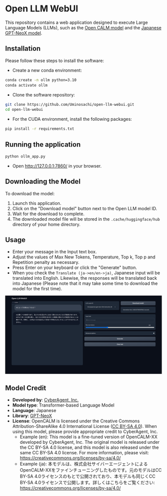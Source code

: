 # Open LLM WebUI

This repository contains a web application designed to execute Large Language Models (LLMs), such as the [Open CALM model](https://huggingface.co/cyberagent) and the [Japanese GPT-NeoX model](https://huggingface.co/rinna/japanese-gpt-neox-3.6b-instruction-sft).

## Installation

Please follow these steps to install the software:

* Create a new conda environment:

```bash
conda create -n ollm python=3.10
conda activate ollm
```

* Clone the software repository:

```bash
git clone https://github.com/Uminosachi/open-llm-webui.git
cd open-llm-webui
```

* For the CUDA environment, install the following packages:

```bash
pip install -r requirements.txt
```

## Running the application

```bash
python ollm_app.py
```

* Open http://127.0.0.1:7860/ in your browser.

## Downloading the Model

To download the model:

1. Launch this application.
2. Click on the "Download model" button next to the Open LLM model ID.
3. Wait for the download to complete.
4. The downloaded model file will be stored in the `.cache/huggingface/hub` directory of your home directory.

## Usage

* Enter your message in the Input text box.
* Adjust the values of Max New Tokens, Temperature, Top k, Top p and Repetition penalty as necessary.
* Press Enter on your keyboard or click the "Generate" button.
* When you check the `Translate (ja->en/en->ja)`, Japanese input will be translated into English. Likewise, the responses will be translated back into Japanese (Please note that it may take some time to download the model for the first time).

![UI image](images/open-ollm-webui_ui_image_1.png)

## Model Credit

* **Developed by**: [CyberAgent, Inc.](https://www.cyberagent.co.jp/)
* **Model type**: Transformer-based Language Model
* **Language**: Japanese
* **Library**: [GPT-NeoX](https://github.com/EleutherAI/gpt-neox)
* **License**: OpenCALM is licensed under the Creative Commons Attribution-ShareAlike 4.0 International License ([CC BY-SA 4.0](https://creativecommons.org/licenses/by-sa/4.0/)). When using this model, please provide appropriate credit to CyberAgent, Inc.
  * Example (en): This model is a fine-tuned version of OpenCALM-XX developed by CyberAgent, Inc. The original model is released under the CC BY-SA 4.0 license, and this model is also released under the same CC BY-SA 4.0 license. For more information, please visit: https://creativecommons.org/licenses/by-sa/4.0/
  * Example (ja): 本モデルは、株式会社サイバーエージェントによるOpenCALM-XXをファインチューニングしたものです。元のモデルはCC BY-SA 4.0ライセンスのもとで公開されており、本モデルも同じくCC BY-SA 4.0ライセンスで公開します。詳しくはこちらをご覧ください: https://creativecommons.org/licenses/by-sa/4.0/
